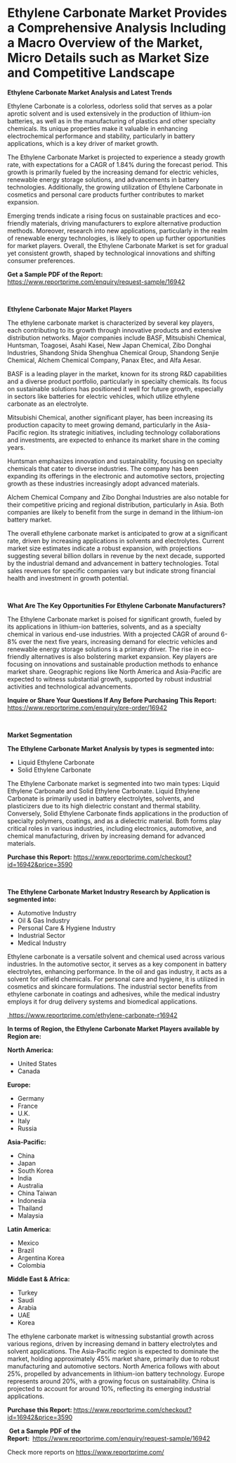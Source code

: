 <p><h1>Ethylene Carbonate Market Provides a Comprehensive Analysis Including a Macro Overview of the Market, Micro Details such as Market Size and Competitive Landscape</h1></p><p><strong>Ethylene Carbonate Market Analysis and Latest Trends</strong></p>
<p><p>Ethylene Carbonate is a colorless, odorless solid that serves as a polar aprotic solvent and is used extensively in the production of lithium-ion batteries, as well as in the manufacturing of plastics and other specialty chemicals. Its unique properties make it valuable in enhancing electrochemical performance and stability, particularly in battery applications, which is a key driver of market growth.</p><p>The Ethylene Carbonate Market is projected to experience a steady growth rate, with expectations for a CAGR of 1.84% during the forecast period. This growth is primarily fueled by the increasing demand for electric vehicles, renewable energy storage solutions, and advancements in battery technologies. Additionally, the growing utilization of Ethylene Carbonate in cosmetics and personal care products further contributes to market expansion. </p><p>Emerging trends indicate a rising focus on sustainable practices and eco-friendly materials, driving manufacturers to explore alternative production methods. Moreover, research into new applications, particularly in the realm of renewable energy technologies, is likely to open up further opportunities for market players. Overall, the Ethylene Carbonate Market is set for gradual yet consistent growth, shaped by technological innovations and shifting consumer preferences.</p></p>
<p><strong>Get a Sample PDF of the Report:&nbsp;</strong> <a href="https://www.reportprime.com/enquiry/request-sample/16942?utm_campaign=2483&utm_medium=2&utm_source=Github&utm_content=ia&utm_term=18032025&utm_id=ethylene-carbonate">https://www.reportprime.com/enquiry/request-sample/16942</a></p>
<p>&nbsp;</p>
<p><strong>Ethylene Carbonate Major Market Players</strong></p>
<p><p>The ethylene carbonate market is characterized by several key players, each contributing to its growth through innovative products and extensive distribution networks. Major companies include BASF, Mitsubishi Chemical, Huntsman, Toagosei, Asahi Kasei, New Japan Chemical, Zibo Donghai Industries, Shandong Shida Shenghua Chemical Group, Shandong Senjie Chemical, Alchem Chemical Company, Panax Etec, and Alfa Aesar.</p><p>BASF is a leading player in the market, known for its strong R&D capabilities and a diverse product portfolio, particularly in specialty chemicals. Its focus on sustainable solutions has positioned it well for future growth, especially in sectors like batteries for electric vehicles, which utilize ethylene carbonate as an electrolyte.</p><p>Mitsubishi Chemical, another significant player, has been increasing its production capacity to meet growing demand, particularly in the Asia-Pacific region. Its strategic initiatives, including technology collaborations and investments, are expected to enhance its market share in the coming years.</p><p>Huntsman emphasizes innovation and sustainability, focusing on specialty chemicals that cater to diverse industries. The company has been expanding its offerings in the electronic and automotive sectors, projecting growth as these industries increasingly adopt advanced materials.</p><p>Alchem Chemical Company and Zibo Donghai Industries are also notable for their competitive pricing and regional distribution, particularly in Asia. Both companies are likely to benefit from the surge in demand in the lithium-ion battery market.</p><p>The overall ethylene carbonate market is anticipated to grow at a significant rate, driven by increasing applications in solvents and electrolytes. Current market size estimates indicate a robust expansion, with projections suggesting several billion dollars in revenue by the next decade, supported by the industrial demand and advancement in battery technologies. Total sales revenues for specific companies vary but indicate strong financial health and investment in growth potential.</p></p>
<p>&nbsp;</p>
<p><strong>What Are The Key Opportunities For Ethylene Carbonate Manufacturers?</strong></p>
<p><p>The Ethylene Carbonate market is poised for significant growth, fueled by its applications in lithium-ion batteries, solvents, and as a specialty chemical in various end-use industries. With a projected CAGR of around 6-8% over the next five years, increasing demand for electric vehicles and renewable energy storage solutions is a primary driver. The rise in eco-friendly alternatives is also bolstering market expansion. Key players are focusing on innovations and sustainable production methods to enhance market share. Geographic regions like North America and Asia-Pacific are expected to witness substantial growth, supported by robust industrial activities and technological advancements.</p></p>
<p><strong>Inquire or Share Your Questions If Any Before Purchasing This Report:</strong> <a href="https://www.reportprime.com/enquiry/pre-order/16942?utm_campaign=2483&utm_medium=2&utm_source=Github&utm_content=ia&utm_term=18032025&utm_id=ethylene-carbonate">https://www.reportprime.com/enquiry/pre-order/16942</a></p>
<p>&nbsp;</p>
<p><strong>Market Segmentation</strong></p>
<p><strong>The Ethylene Carbonate Market Analysis by types is segmented into:</strong></p>
<p><ul><li>Liquid Ethylene Carbonate</li><li>Solid Ethylene Carbonate</li></ul></p>
<p><p>The Ethylene Carbonate market is segmented into two main types: Liquid Ethylene Carbonate and Solid Ethylene Carbonate. Liquid Ethylene Carbonate is primarily used in battery electrolytes, solvents, and plasticizers due to its high dielectric constant and thermal stability. Conversely, Solid Ethylene Carbonate finds applications in the production of specialty polymers, coatings, and as a dielectric material. Both forms play critical roles in various industries, including electronics, automotive, and chemical manufacturing, driven by increasing demand for advanced materials.</p></p>
<p><strong>Purchase this Report:&nbsp;</strong><a href="https://www.reportprime.com/checkout?id=16942&price=3590&utm_campaign=2483&utm_medium=2&utm_source=Github&utm_content=ia&utm_term=18032025&utm_id=ethylene-carbonate">https://www.reportprime.com/checkout?id=16942&price=3590</a></p>
<p>&nbsp;</p>
<p><strong>The Ethylene Carbonate Market Industry Research by Application is segmented into:</strong></p>
<p><ul><li>Automotive Industry</li><li>Oil & Gas Industry</li><li>Personal Care & Hygiene Industry</li><li>Industrial Sector</li><li>Medical Industry</li></ul></p>
<p><p>Ethylene carbonate is a versatile solvent and chemical used across various industries. In the automotive sector, it serves as a key component in battery electrolytes, enhancing performance. In the oil and gas industry, it acts as a solvent for oilfield chemicals. For personal care and hygiene, it is utilized in cosmetics and skincare formulations. The industrial sector benefits from ethylene carbonate in coatings and adhesives, while the medical industry employs it for drug delivery systems and biomedical applications.</p></p>
<p><a href="https://www.reportprime.com/ethylene-carbonate-r16942?utm_campaign=2483&utm_medium=2&utm_source=Github&utm_content=ia&utm_term=18032025&utm_id=ethylene-carbonate">&nbsp;https://www.reportprime.com/ethylene-carbonate-r16942</a></p>
<p><strong>In terms of Region, the Ethylene Carbonate Market Players available by Region are:</strong></p>
<p>
    <p> <strong> North America: </strong>
        <ul>
            <li>United States</li>
            <li>Canada</li>
        </ul>
        </p> 
    <p> <strong> Europe: </strong>
        <ul>
            <li>Germany</li>
            <li>France</li>
            <li>U.K.</li>
            <li>Italy</li>
            <li>Russia</li>
        </ul>
        </p> 
    <p> <strong> Asia-Pacific: </strong>
        <ul>
            <li>China</li>
            <li>Japan</li>
            <li>South Korea</li>
            <li>India</li>
            <li>Australia</li>
            <li>China Taiwan</li>
            <li>Indonesia</li>
            <li>Thailand</li>
            <li>Malaysia</li>
        </ul>
        </p> 
    <p> <strong> Latin America: </strong>
        <ul>
            <li>Mexico</li>
            <li>Brazil</li>
            <li>Argentina Korea</li>
            <li>Colombia</li>
        </ul>
        </p> 
    <p> <strong> Middle East & Africa: </strong>
        <ul>
            <li>Turkey</li>
            <li>Saudi</li>
            <li>Arabia</li>
            <li>UAE</li>
            <li>Korea</li>
        </ul>
    </p>
    </p>
<p><p>The ethylene carbonate market is witnessing substantial growth across various regions, driven by increasing demand in battery electrolytes and solvent applications. The Asia-Pacific region is expected to dominate the market, holding approximately 45% market share, primarily due to robust manufacturing and automotive sectors. North America follows with about 25%, propelled by advancements in lithium-ion battery technology. Europe represents around 20%, with a growing focus on sustainability. China is projected to account for around 10%, reflecting its emerging industrial applications.</p></p>
<p><strong>Purchase this Report: </strong><a href="https://www.reportprime.com/checkout?id=16942&price=3590&utm_campaign=2483&utm_medium=2&utm_source=Github&utm_content=ia&utm_term=18032025&utm_id=ethylene-carbonate">https://www.reportprime.com/checkout?id=16942&price=3590</a></p>
<p>&nbsp;<strong>Get a Sample PDF of the Report:&nbsp;&nbsp;</strong><a href="https://www.reportprime.com/enquiry/request-sample/16942?utm_campaign=2483&utm_medium=2&utm_source=Github&utm_content=ia&utm_term=18032025&utm_id=ethylene-carbonate">https://www.reportprime.com/enquiry/request-sample/16942</a></p>
<p><strong></strong></p>
<p>Check more reports on <a href="https://www.reportprime.com/?utm_campaign=2483&utm_medium=2&utm_source=Github&utm_content=ia&utm_term=18032025&utm_id=ethylene-carbonate">https://www.reportprime.com/</a></p>